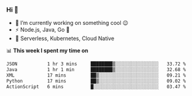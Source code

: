 ### Hi 👋

<!--
**nodejh/nodejh** is a ✨ _special_ ✨ repository because its `README.md` (this file) appears on your GitHub profile.

Here are some ideas to get you started:

- 🔭 I’m currently working on ...
- 🌱 I’m currently learning ...
- 👯 I’m looking to collaborate on ...
- 🤔 I’m looking for help with ...
- 💬 Ask me about ...
- 📫 How to reach me: ...
- 😄 Pronouns: ...
- ⚡ Fun fact: ...
-->

- 🔭 I’m currently working on something cool :wink:
- ⚡ Node.js, Java, Go :thought_balloon:
- 🤖 Serverless, Kubernetes, Cloud Native

📊 **This week I spent my time on**

<!--START_SECTION:waka-->

```txt
JSON           1 hr 3 mins     ████████▒░░░░░░░░░░░░░░░░   33.72 %
Java           1 hr 1 min      ████████▒░░░░░░░░░░░░░░░░   32.68 %
XML            17 mins         ██▒░░░░░░░░░░░░░░░░░░░░░░   09.21 %
Python         17 mins         ██▒░░░░░░░░░░░░░░░░░░░░░░   09.02 %
ActionScript   6 mins          █░░░░░░░░░░░░░░░░░░░░░░░░   03.47 %
```

<!--END_SECTION:waka-->


<!--
:traffic_light: **Visitors**

![visitors](https://visitor-badge.glitch.me/badge?page_id=nodejh.nodejh)
-->
